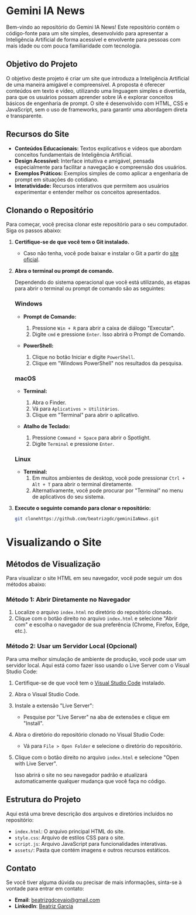 # Gemini IA News

Bem-vindo ao repositório do Gemini IA News! Este repositório contém o código-fonte para um site simples, desenvolvido para apresentar a Inteligência Artificial de forma acessível e envolvente para pessoas com mais idade ou com pouca familiaridade com tecnologia.

## Objetivo do Projeto

O objetivo deste projeto é criar um site que introduza a Inteligência Artificial de uma maneira amigável e compreensível. A proposta é oferecer conteúdos em texto e vídeo, utilizando uma linguagem simples e divertida, para que os usuários possam aprender sobre IA e explorar conceitos básicos de engenharia de prompt. O site é desenvolvido com HTML, CSS e JavaScript, sem o uso de frameworks, para garantir uma abordagem direta e transparente.

## Recursos do Site

- **Conteúdos Educacionais:** Textos explicativos e vídeos que abordam conceitos fundamentais de Inteligência Artificial.
- **Design Acessível:** Interface intuitiva e amigável, pensada especialmente para facilitar a navegação e compreensão dos usuários.
- **Exemplos Práticos:** Exemplos simples de como aplicar a engenharia de prompt em situações do cotidiano.
- **Interatividade:** Recursos interativos que permitem aos usuários experimentar e entender melhor os conceitos apresentados.

## Clonando o Repositório

Para começar, você precisa clonar este repositório para o seu computador. Siga os passos abaixo:

1. **Certifique-se de que você tem o Git instalado.**
   - Caso não tenha, você pode baixar e instalar o Git a partir do [site oficial](https://git-scm.com/downloads).

2. **Abra o terminal ou prompt de comando.**

   Dependendo do sistema operacional que você está utilizando, as etapas para abrir o terminal ou prompt de comando são as seguintes:

   ### Windows

   - **Prompt de Comando:**
     1. Pressione `Win + R` para abrir a caixa de diálogo "Executar".
     2. Digite `cmd` e pressione `Enter`. Isso abrirá o Prompt de Comando.

   - **PowerShell:**
     1. Clique no botão Iniciar e digite `PowerShell`.
     2. Clique em "Windows PowerShell" nos resultados da pesquisa.

   ### macOS

   - **Terminal:**
     1. Abra o Finder.
     2. Vá para `Aplicativos > Utilitários`.
     3. Clique em "Terminal" para abrir o aplicativo.

   - **Atalho de Teclado:**
     1. Pressione `Command + Space` para abrir o Spotlight.
     2. Digite `Terminal` e pressione `Enter`.

   ### Linux

   - **Terminal:**
     1. Em muitos ambientes de desktop, você pode pressionar `Ctrl + Alt + T` para abrir o terminal diretamente.
     2. Alternativamente, você pode procurar por "Terminal" no menu de aplicativos do seu sistema.

3. **Execute o seguinte comando para clonar o repositório:**

   ```bash
   git clonehttps://github.com/beatrizgdc/geminiIaNews.git
# Visualizando o Site

## Métodos de Visualização

Para visualizar o site HTML em seu navegador, você pode seguir um dos métodos abaixo:

### Método 1: Abrir Diretamente no Navegador

1. Localize o arquivo `index.html` no diretório do repositório clonado.
2. Clique com o botão direito no arquivo `index.html` e selecione "Abrir com" e escolha o navegador de sua preferência (Chrome, Firefox, Edge, etc.).

### Método 2: Usar um Servidor Local (Opcional)

Para uma melhor simulação de ambiente de produção, você pode usar um servidor local. Aqui está como fazer isso usando o Live Server com o Visual Studio Code:

1. Certifique-se de que você tem o [Visual Studio Code](https://code.visualstudio.com/) instalado.
2. Abra o Visual Studio Code.
3. Instale a extensão "Live Server":
   - Pesquise por "Live Server" na aba de extensões e clique em "Install".
4. Abra o diretório do repositório clonado no Visual Studio Code:
   - Vá para `File > Open Folder` e selecione o diretório do repositório.
5. Clique com o botão direito no arquivo `index.html` e selecione "Open with Live Server".

   Isso abrirá o site no seu navegador padrão e atualizará automaticamente qualquer mudança que você faça no código.

## Estrutura do Projeto

Aqui está uma breve descrição dos arquivos e diretórios incluídos no repositório:

- `index.html`: O arquivo principal HTML do site.
- `style.css`: Arquivo de estilos CSS para o site.
- `script.js`: Arquivo JavaScript para funcionalidades interativas.
- `assets/`: Pasta que contém imagens e outros recursos estáticos.

## Contato

Se você tiver alguma dúvida ou precisar de mais informações, sinta-se à vontade para entrar em contato:

- **Email**: beatrizgdcevaio@gmail.com
- **LinkedIn**: [Beatriz Garcia](https://www.linkedin.com/in/beatrizgdcevaio/l)
